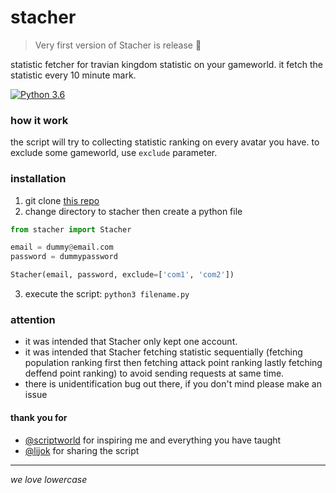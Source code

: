 # stacher

> Very first version of Stacher is release :tada:

statistic fetcher for travian kingdom statistic on your gameworld.
it fetch the statistic every 10 minute mark.


[![Python 3.6](https://img.shields.io/badge/python-3.6+-blue.svg)](https://www.python.org/downloads/release/python-367/)

### how it work
the script will try to collecting statistic ranking on every avatar you have. to exclude some gameworld, use `exclude` parameter.

### installation
1. git clone [this repo](https://github.com/didadadida93/stacher.git)
2. change directory to stacher then create a python file

```python
from stacher import Stacher

email = dummy@email.com
password = dummypassword

Stacher(email, password, exclude=['com1', 'com2'])
```

3. execute the script: `python3 filename.py`

### attention
- it was intended that Stacher only kept one account.
- it was intended that Stacher fetching statistic sequentially (fetching population ranking first then fetching attack point ranking lastly fetching deffend point ranking) to avoid sending requests at same time.
- there is unidentification bug out there, if you don't mind please make an issue

#### thank you for
- [@scriptworld](https://github.com/scriptworld-git) for inspiring me and everything you have taught
- [@lijok](https://github.com/lijok) for sharing the script

---
_we love lowercase_
